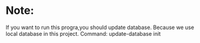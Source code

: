 # Note:

If you want to run this progra,you should update database. Because we use local database in this project. 
Command: update-database init
